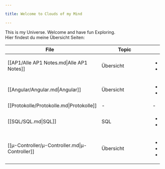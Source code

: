 ```yaml
---

title: Welcome to Clouds of my Mind

---
```


  

This is my Universe.
Welcome and have fun Exploring.
<br>
Hier findest du meine Übersicht Seiten:
<br>

| <div style="width:275px;">File<div>            | <div style='width:150px;'>Topic<div> | <div style='width:200px;'>Tags<div>                                      |
| ---------------------------------------------- | ------------------------------------ | ------------------------------------------------------------------------ |
| [[AP1/Alle AP1 Notes.md\|Alle AP1 Notes]]      | Übersicht                            | <ul><li>#AP1</li><li>#Übersicht</li></ul>                                |
| [[Angular/Angular.md\|Angular]]                | Übersicht                            | <ul><li>#Angular</li><li>#Übersicht</li></ul>                            |
| [[Protokolle/Protokolle.md\|Protokolle]]       | \-                                   | \-                                                                       |
| [[SQL/SQL.md\|SQL]]                            | SQL                                  | <ul><li>#SQL</li><li>#Übersicht</li></ul>                                |
| [[µ-Controller/µ-Controller.md\|µ-Controller]] | Übersicht                            | <ul><li>#µ-Controller</li><li>#Übersicht</li><li>#Berufsschule</li></ul> |

